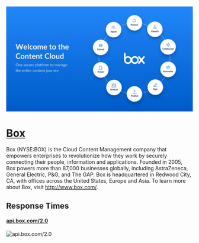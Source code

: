 [![Visit Box](imagePreview.jpg)](https://box.com)

# [Box](https://box.com)

Box (NYSE:BOX) is the Cloud Content Management company that empowers enterprises to revolutionize how they work by securely connecting their people, information and applications. Founded in 2005, Box powers more than 87,000 businesses globally, including AstraZeneca, General Electric, P&G, and The GAP. Box is headquartered in Redwood City, CA, with offices across the United States, Europe and Asia. To learn more about Box, visit http://www.box.com/.

## Response Times

#### [api.box.com/2.0](https://api.box.com/2.0)

![api.box.com/2.0](response-time-charts/api.box.com%2F2.0.png)
